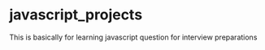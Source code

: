 # javascript_projects
This is basically for learning javascript question for interview preparations
